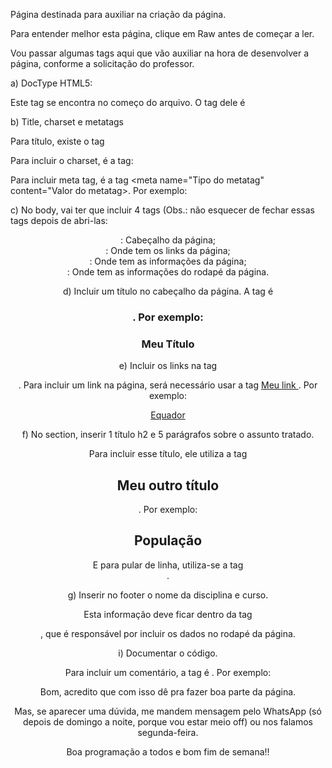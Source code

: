 Página destinada para auxiliar na criação da página.

Para entender melhor esta página, clique em Raw antes de começar a ler.

Vou passar algumas tags aqui que vão auxiliar na hora de desenvolver a página, conforme a solicitação do professor.

a) DocType HTML5:

Este tag se encontra no começo do arquivo. O tag dele é <!DOCTYPE HTML5>

b) Title, charset e metatags

Para título, existe o tag <title> que inclui o título na página. A estrutura dele é:

<title> Meu Título </title>

Para incluir o charset, é a tag: 

<meta charset="UTF-8">

Para incluir meta tag, é a tag <meta name="Tipo do metatag" content="Valor do metatag>. Por exemplo:

<meta name="author" content="Takeshi">

c) No body, vai ter que incluir 4 tags (Obs.: não esquecer de fechar essas tags depois de abri-las:

<header>: Cabeçalho da página;

<nav>: Onde tem os links da página;

<section>: Onde tem as informações da página;

<footer>: Onde tem as informações do rodapé da página.

d) Incluir um título no cabeçalho da página. A tag é <h1>. Por exemplo:

<h1>Meu Título</h1>

e) Incluir os links na tag <nav>. Para incluir um link na página, será necessário usar a tag <a href="caminho_do_link/nome_do_arquivo.html"> Meu link </a>. Por exemplo:

<a href="/Equador.html"> Equador </a>

f) No section, inserir 1 título h2 e 5 parágrafos sobre o assunto tratado.

Para incluir esse título, ele utiliza a tag <h2>Meu outro título</h2>. Por exemplo:

<h2> População </h2>

E para pular de linha, utiliza-se a tag <br>.

g) Inserir no footer o nome da disciplina e curso.

Esta informação deve ficar dentro da tag <footer>, que é responsável por incluir os dados no rodapé da página.

i) Documentar o código.

Para incluir um comentário, a tag é <!-- Meu Comentário -->. Por exemplo:

<!--
  Incluir metatags solicitadas pelo professor
--> 

Bom, acredito que com isso dê pra fazer boa parte da página.

Mas, se aparecer uma dúvida, me mandem mensagem pelo WhatsApp (só depois de domingo a noite, porque vou estar meio off) ou nos falamos segunda-feira.

Boa programação a todos e bom fim de semana!!
